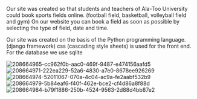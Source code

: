 Our site was created so that students and teachers of Ala-Too University could book sports fields online. (football field, basketball, volleyball field and gym) On our website you can book a field as soon as possible by selecting the type of field, date and time.

Our site was created on the basis of the Python programming language. (django framework) css (cascading style sheets) is used for the front end. For the database we use sqlite

![208664965-cc962f0b-aac0-469f-9487-e474156aafd5](https://user-images.githubusercontent.com/113981753/208690147-84ff8797-6683-4443-b63a-cd7d8175ec5f.png)
![208664971-222ea229-52a6-4830-a7e0-8678ee926269](https://user-images.githubusercontent.com/113981753/208690158-ec263850-76db-43b2-9f8e-50b0210fde93.png)
![208664974-52011067-070a-4c04-ac9a-fe2aabf532b9](https://user-images.githubusercontent.com/113981753/208690165-d77d3419-a53e-4a25-8e4d-6f9d783ce128.png)
![208664979-5b84eaf6-f40f-462e-bce2-cf4d86a8f88d](https://user-images.githubusercontent.com/113981753/208690172-19a24be6-8cc5-46cb-bcb4-40a83e5244e7.png)
![208664984-b79f1886-250b-4524-9563-2d88d4bb87e2](https://user-images.githubusercontent.com/113981753/208690182-55341e63-3f33-43c4-b785-84e25076a6b2.png)
